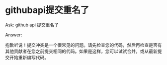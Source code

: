 # githubapi提交重名了
Ask:
github api 提交重名了

Answer:                            

抱歉听说！提交冲突是一个很常见的问题。请先检查您的代码，然后再检查是否有其他贡献者在您之前提交相同的代码。如果是这样，您可以试试合并，或从最新提交开始重新编写代码。